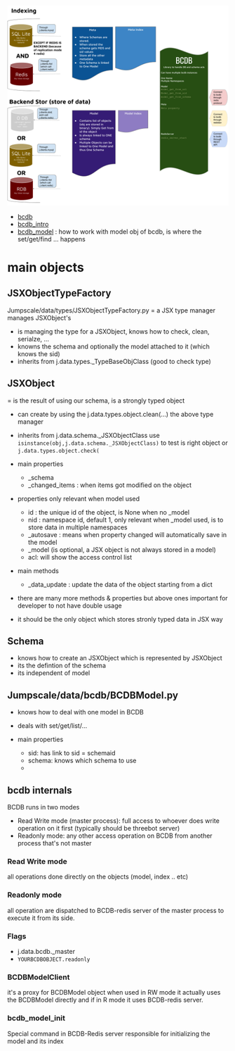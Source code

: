 

![BCDB components](images/BCDB_components.png)
- [bcdb](bcdb.md)
- [bcdb_intro](bcdb_intro.md)
- [bcdb_model](bcdb_model.md)  :   how to work with model obj of bcdb, is where the set/get/find ... happens

# main objects

## JSXObjectTypeFactory

Jumpscale/data/types/JSXObjectTypeFactory.py =  a JSX type manager manages JSXObject's

- is managing the type for a JSXObject, knows how to check, clean, serialze, ...
- knowns the schema and optionally the model attached to it (which knows the sid)
- inherits from j.data.types._TypeBaseObjClass  (good to check type)

## JSXObject

= is the result of using our schema, is a strongly typed object

- can create by using the j.data.types.object.clean(...)  the above type manager
- inherits from j.data.schema._JSXObjectClass  use ```isinstance(obj,j.data.schema._JSXObjectClass)``` to test is right object or ```j.data.types.object.check(```
- main properties
    - _schema
    - _changed_items : when items got modified on the object
- properties only relevant when model used
    - id : the unique id of the object, is None when no _model
    - nid : namespace id, default 1, only relevant when _model used, is to store data in multiple namespaces
    - _autosave  : means when property changed will automatically save in the model
    - _model (is optional, a JSX object is not always stored in a model)
    - acl: will show the access control list
- main methods
    - _data_update : update the data of the object starting from a dict

- there are many more methods & properties but above ones important for developer to not have double usage

- it should be the only object which stores stronly typed data in JSX way

## Schema

- knows how to create an JSXObject which is represented by JSXObject
- its the defintion of the schema
- its independent of model



## Jumpscale/data/bcdb/BCDBModel.py

- knows how to deal with one model in BCDB
- deals with set/get/list/...

- main properties
  - sid: has link to sid = schemaid
  - schema: knows which schema to use
  -


 ## bcdb internals

 BCDB runs in two modes
 - Read Write mode (master process): full access to whoever does write operation on it first (typically should be threebot server)
 - Readonly mode: any other access operation on BCDB from another process that's not master

 ### Read Write mode
 all operations done directly on the objects (model, index .. etc)

 ### Readonly mode
 all operation are dispatched to BCDB-redis server of the master process to execute it from its side.

 ### Flags
 - j.data.bcdb._master
 - `YOURBCDBOBJECT.readonly`

 ### BCDBModelClient
 it's a proxy for BCDBModel object when used in RW mode it actually uses the BCDBModel directly and if in R mode it uses BCDB-redis server.


 ### bcdb_model_init
 Special command in BCDB-Redis server responsible for initializing the model and its index
